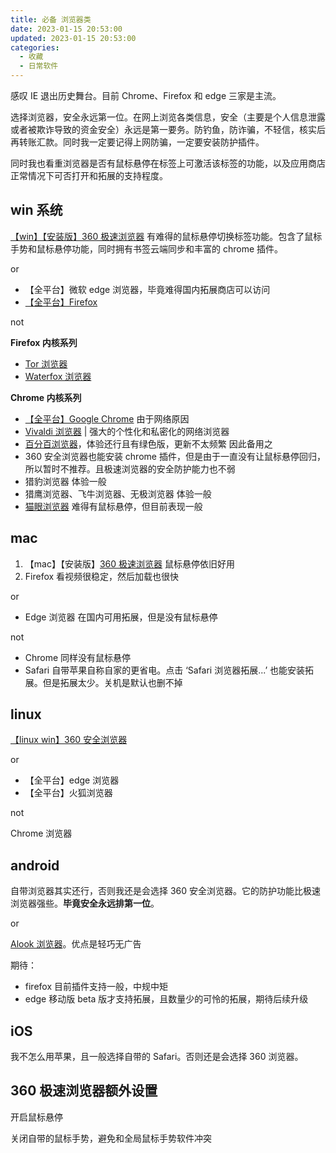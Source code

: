 ```yaml
---
title: 必备 浏览器类
date: 2023-01-15 20:53:00
updated: 2023-01-15 20:53:00
categories:
  - 收藏
  - 日常软件
---
```


感叹 IE 退出历史舞台。目前 Chrome、Firefox 和 edge 三家是主流。

选择浏览器，安全永远第一位。在网上浏览各类信息，安全（主要是个人信息泄露或者被欺诈导致的资金安全）永远是第一要务。防钓鱼，防诈骗，不轻信，核实后再转账汇款。同时我一定要记得上网防骗，一定要安装防护插件。

同时我也看重浏览器是否有鼠标悬停在标签上可激活该标签的功能，以及应用商店正常情况下可否打开和拓展的支持程度。

## win 系统

[【win】【安装版】360 极速浏览器](https://browser.360.cn/ee/) 有难得的鼠标悬停切换标签功能。包含了鼠标手势和鼠标悬停功能，同时拥有书签云端同步和丰富的 chrome 插件。

or

* 【全平台】微软 edge 浏览器，毕竟难得国内拓展商店可以访问
* [【全平台】Firefox](http://www.firefox.com.cn/)

not

**Firefox 内核系列**

* [Tor 浏览器](https://www.torproject.org/zh-CN/download/)
* [Waterfox 浏览器](https://www.waterfox.net/en-US/download/)

**Chrome 内核系列**

* [【全平台】Google Chrome](https://www.google.cn/chrome/) 由于网络原因
* [Vivaldi 浏览器](https://vivaldi.com/zh-hans/) | 强大的个性化和私密化的网络浏览器 
* [百分百浏览器](https://www.centbrowser.cn/index.html)，体验还行且有绿色版，更新不太频繁 因此备用之
* 360 安全浏览器也能安装 chrome 插件，但是由于一直没有让鼠标悬停回归，所以暂时不推荐。且极速浏览器的安全防护能力也不弱
* 猎豹浏览器 体验一般
* 猎鹰浏览器、飞牛浏览器、无极浏览器 体验一般
* [猫眼浏览器](https://www.catsxp.com/zh-hans/) 难得有鼠标悬停，但目前表现一般

## mac

1. 【mac】【安装版】[360 极速浏览器](https://browser.360.cn/ee/mac/index.html) 鼠标悬停依旧好用
2. Firefox 看视频很稳定，然后加载也很快

or

* Edge 浏览器 在国内可用拓展，但是没有鼠标悬停

not

* Chrome 同样没有鼠标悬停
* Safari 自带苹果自称自家的更省电。点击 ‘Safari 浏览器拓展...’ 也能安装拓展。但是拓展太少。关机是默认也删不掉

## linux

[【linux win】360 安全浏览器](https://browser.360.net/gc/index.html?src=se)

or

* 【全平台】edge 浏览器
* 【全平台】火狐浏览器

not

Chrome 浏览器

## android

自带浏览器其实还行，否则我还是会选择 360 安全浏览器。它的防护功能比极速浏览器强些。**毕竟安全永远排第一位**。

or

[Alook 浏览器](https://www.coolapk.com/apk/alook.browser)。优点是轻巧无广告

期待：

* firefox 目前插件支持一般，中规中矩
* edge 移动版 beta 版才支持拓展，且数量少的可怜的拓展，期待后续升级

## iOS

我不怎么用苹果，且一般选择自带的 Safari。否则还是会选择 360 浏览器。

## 360 极速浏览器额外设置

开启鼠标悬停

关闭自带的鼠标手势，避免和全局鼠标手势软件冲突
